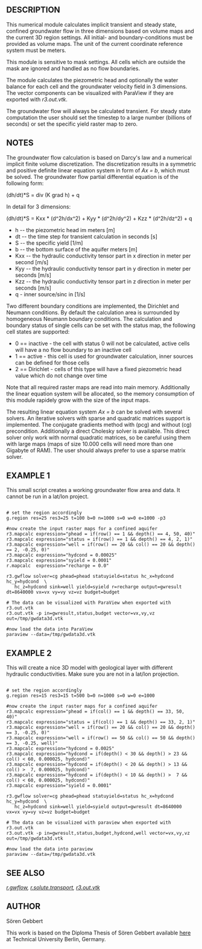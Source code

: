 
## DESCRIPTION

This numerical module calculates implicit transient and steady state,
confined groundwater flow in three dimensions based on volume maps
and the current 3D region settings.
All initial- and boundary-conditions must be provided as volume maps.
The unit of the current coordinate reference system must be meters.

This module is sensitive to mask settings. All cells which are outside
the mask are ignored and handled as no flow boundaries.

The module calculates the piezometric head and optionally the water
balance for each cell and the groundwater velocity field in 3 dimensions.
The vector components can be visualized with ParaView if they are exported
with *r3.out.vtk*.

The groundwater flow will always be calculated transient.
For steady state computation the user should set the timestep
to a large number (billions of seconds) or set the
specific yield raster map to zero.

## NOTES

The groundwater flow calculation is based on Darcy's law and a numerical
implicit finite volume discretization. The discretization results in a
symmetric and positive definite linear equation system in form of
*Ax = b*, which must be solved. The groundwater flow partial
differential equation is of the following form:

(dh/dt)\*S = div (K grad h) + q

In detail for 3 dimensions:

(dh/dt)\*S = Kxx \* (d^2h/dx^2) + Kyy \* (d^2h/dy^2) + Kzz \* (d^2h/dz^2) + q

* h -- the piezometric head im meters [m]
* dt -- the time step for transient calculation in seconds [s]
* S -- the specific yield [1/m]
* b -- the bottom surface of the aquifer meters [m]
* Kxx -- the hydraulic conductivity tensor part in x direction in meter per second [m/s]
* Kyy -- the hydraulic conductivity tensor part in y direction in meter per seconds [m/s]
* Kzz -- the hydraulic conductivity tensor part in z direction in meter per seconds [m/s]
* q - inner source/sinc in [1/s]

Two different boundary conditions are implemented, the Dirichlet and
Neumann conditions. By default the calculation area is surrounded by
homogeneous Neumann boundary conditions. The calculation and boundary
status of single cells can be set with the status map, the following
cell states are supported:

* 0 == inactive - the cell with status 0 will not be calculated,
  active cells will have a no flow boundary to an inactive cell
* 1 == active - this cell is used for groundwater calculation,
  inner sources can be defined for those cells
* 2 == Dirichlet - cells of this type will have a fixed piezometric
  head value which do not change over time

Note that all required raster maps are read into main memory. Additionally
the linear equation system will be allocated, so the memory consumption of
this module rapidely grow with the size of the input maps.

The resulting linear equation system *Ax = b* can be solved with
several solvers. An iterative solvers with sparse and quadratic matrices
support is implemented.
The conjugate gradients method with (pcg) and without (cg) precondition.
Additionally a direct Cholesky solver is available. This direct solver
only work with normal quadratic matrices, so be careful using them with
large maps (maps of size 10.000 cells will need more than one Gigabyte
of RAM). The user should always prefer to use a sparse matrix solver.

## EXAMPLE 1

This small script creates a working groundwater flow area and
data. It cannot be run in a lat/lon project.

```

# set the region accordingly
g.region res=25 res3=25 t=100 b=0 n=1000 s=0 w=0 e=1000 -p3

#now create the input raster maps for a confined aquifer
r3.mapcalc expression="phead = if(row() == 1 && depth() == 4, 50, 40)"
r3.mapcalc expression="status = if(row() == 1 && depth() == 4, 2, 1)"
r3.mapcalc expression="well = if(row() == 20 && col() == 20 && depth() == 2, -0.25, 0)"
r3.mapcalc expression="hydcond = 0.00025"
r3.mapcalc expression="syield = 0.0001"
r.mapcalc  expression="recharge = 0.0"

r3.gwflow solver=cg phead=phead statuyield=status hc_x=hydcond hc_y=hydcond  \
   hc_z=hydcond sink=well yield=syield r=recharge output=gwresult dt=8640000 vx=vx vy=vy vz=vz budget=budget

# The data can be visualized with ParaView when exported with r3.out.vtk
r3.out.vtk -p in=gwresult,status,budget vector=vx,vy,vz out=/tmp/gwdata3d.vtk

#now load the data into ParaView
paraview --data=/tmp/gwdata3d.vtk

```

## EXAMPLE 2

This will create a nice 3D model with geological layer with different
hydraulic conductivities. Make sure you are not in a lat/lon projection.

```

# set the region accordingly
g.region res=15 res3=15 t=500 b=0 n=1000 s=0 w=0 e=1000

#now create the input raster maps for a confined aquifer
r3.mapcalc expression="phead = if(col() == 1 && depth() == 33, 50, 40)"
r3.mapcalc expression="status = if(col() == 1 && depth() == 33, 2, 1)"
r3.mapcalc expression="well = if(row() == 20 && col() == 20 && depth() == 3, -0.25, 0)"
r3.mapcalc expression="well = if(row() == 50 && col() == 50 && depth() == 3, -0.25, well)"
r3.mapcalc expression="hydcond = 0.0025"
r3.mapcalc expression="hydcond = if(depth() < 30 && depth() > 23 && col() < 60, 0.000025, hydcond)"
r3.mapcalc expression="hydcond = if(depth() < 20 && depth() > 13 && col() >  7, 0.000025, hydcond)"
r3.mapcalc expression="hydcond = if(depth() < 10 && depth() >  7 && col() < 60, 0.000025, hydcond)"
r3.mapcalc expression="syield = 0.0001"

r3.gwflow solver=cg phead=phead statuyield=status hc_x=hydcond hc_y=hydcond  \
   hc_z=hydcond sink=well yield=syield output=gwresult dt=8640000 vx=vx vy=vy vz=vz budget=budget

# The data can be visualized with paraview when exported with r3.out.vtk
r3.out.vtk -p in=gwresult,status,budget,hydcond,well vector=vx,vy,vz out=/tmp/gwdata3d.vtk

#now load the data into paraview
paraview --data=/tmp/gwdata3d.vtk

```

## SEE ALSO

*[r.gwflow](r.gwflow.html),
[r.solute.transport](r.solute.transport.html),
[r3.out.vtk](r3.out.vtk.html)*

## AUTHOR

Sören Gebbert

This work is based on the Diploma Thesis of Sören Gebbert available
[here](https://grass.osgeo.org/gdp/hydrology/gebbert2007_diplom_stroemung_grass_gis.pdf)
at Technical University Berlin, Germany.
